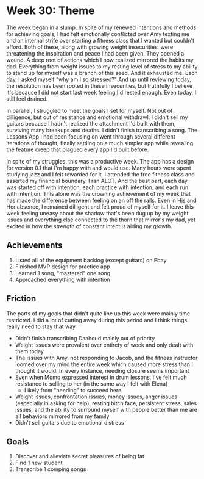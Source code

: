 # Week 30: Theme

The week began in a slump. In spite of my renewed intentions and methods for achieving goals, I had felt emotionally conflicted over Amy texting me and an internal strife over starting a fitness class that I wanted but couldn't afford. Both of these, along with growing weight insecurities, were threatening the inspiration and peace I had been given. They opened a wound. A deep root of actions which I now realized mirrored the habits my dad. Everything from weight issues to my resting level of stress to my ability to stand up for myself was a branch of this seed. And it exhausted me. Each day, I asked myself "why am I so stressed?" And up until reviewing today, the resolution has been rooted in these insecurities, but truthfully I believe it's because I did not start last week feeling I'd rested enough. Even today, I still feel drained.

In parallel, I struggled to meet the goals I set for myself. Not out of dilligence, but out of resistance and emotional withdrawl. I didn't sell my guitars because I hadn't realized the attachment I'd built with them, surviving many breakups and deaths. I didn't finish transcribing a song. The Lessons App I had been focusing on went through several different iterations of thought, finally settling on a much simpler app while revealing the feature creep that plagued every app I'd built before.

In spite of my struggles, this was a productive week. The app has a design for version 0.1 that I'm happy with and would use. Many hours were spent studying jazz and I felt rewarded for it. I attended the free fitness class and asserted my financial boundary. I ran ALOT. And the best part, each day was started off with intention, each practice with intention, and each run with intention. This alone was the crowning achievement of my week that has made the difference between feeling on an off the rails. Even in His and Her absence, I remained dilligent and felt proud of myself for it. I leave this week feeling uneasy about the shadow that's been dug up by my weight issues and everything else connected to the thorn that mirror's my dad, yet excited in how the strength of constant intent is aiding my growth.

## Achievements

1. Listed all of the equipment backlog (except guitars) on Ebay
2. Finished MVP design for practice app
3. Learned 1 song, "mastered" one song
4. Approached everything with intention

## Friction

The parts of my goals that didn't quite line up this week were mainly time restricted. I did a lot of cutting away during this period and I think things really need to stay that way.
- Didn't finish transcribing Daahoud mainly out of priority
- Weight issues were prevalent over entirety of week and only dealt with them today
- The issues with Amy, not responding to Jacob, and the fitness instructor loomed over my mind the entire week which caused more stress than I thought it would. In every instance, needing closure seems important
- Even when Momo expressed interest in drum lessons, I've felt much resistance to selling to her (in the same way I felt with Elena)
  - Likely from "needing" to succeed here
- Weight issues, confrontation issues, money issues, anger issues (especially in asking for help), resting bitch face, persistent stress, sales issues, and the ability to surround myself with people better than me are all behaviors mirrored from my family
- Didn't sell guitars due to emotional distress

## Goals

1. Discover and alleviate secret pleasures of being fat
2. Find 1 new student 
3. Transcribe 1 comping songs 
